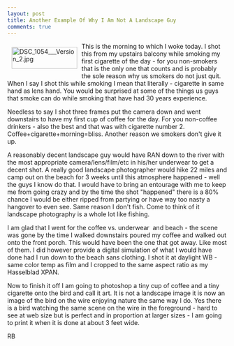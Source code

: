 ```yaml
---
layout: post
title: Another Example Of Why I Am Not A Landscape Guy
comments: true
---
```

<a rel="lightbox" href="/wp-content/uploads/2010/04/DSC_1054___Version_2.jpg"><img title="DSC_1054___Version_2.jpg" src="/wp-content/uploads/2010/04/.thumbs/.DSC_1054___Version_2.jpg" border="0" alt="DSC_1054___Version_2.jpg" hspace="10" vspace="10" width="150" height="50" align="left" /></a>This is the morning to which I woke today. I shot this from my upstairs balcony while smoking my first cigarette of the day - for you non-smokers that is the only one that counts and is probably the sole reason why us smokers do not just quit. When I say I shot this while smoking I mean that literally - cigarette in same hand as lens hand. You would be surprised at some of the things us guys that smoke can do while smoking that have had 30 years experience.

Needless to say I shot three frames put the camera down and went downstairs to have my first cup of coffee for the day. For you non-coffee drinkers - also the best and that was with cigarette number 2. Coffee+cigarette+morning=bliss. Another reason we smokers don't give it up.

A reasonably decent landscape guy would have RAN down to the river with the most appropriate camera/lens/film/etc in his/her underwear to get a decent shot. A really good landscape photographer would hike 22 miles and camp out on the beach for 3 weeks until this atmosphere happened - well the guys I know do that. I would have to bring an entourage with me to keep me from going crazy and by the time the shot "happened" there is a 80% chance I would be either ripped from partying or have way too nasty a hangover to even see. Same reason I don't fish. Come to think of it landscape photography is a whole lot like fishing.

I am glad that I went for the coffee vs. underwear  and beach - the scene was gone by the time I walked downstairs poured my coffee and walked out onto the front porch. This would have been the one that got away. Like most of them. I did however provide a digital simulation of what I would have done had I run down to the beach sans clothing. I shot it at daylight WB - same color temp as film and I cropped to the same aspect ratio as my Hasselblad XPAN.

Now to finish it off I am going to photoshop a tiny cup of coffee and a tiny cigarette onto the bird and call it art. It is not a landscape image it is now an image of the bird on the wire enjoying nature the same way I do. Yes there is a bird watching the same scene on the wire in the foreground - hard to see at web size but is perfect and in proportion at larger sizes - I am going to print it when it is done at about 3 feet wide.

RB
